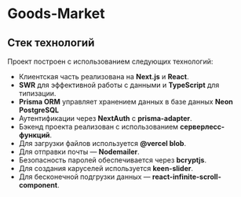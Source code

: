 # Goods-Market
## Стек технологий

Проект построен с использованием следующих технологий:

- Клиентская часть реализована на **Next.js** и **React**.
- **SWR** для эффективной работы с данными и **TypeScript** для типизации.
- **Prisma ORM** управляет хранением данных в базе данных **Neon PostgreSQL**
- Аутентификации через **NextAuth** с **prisma-adapter**.
- Бэкенд проекта реализован с использованием **серверлесс-функций**.
- Для загрузки файлов используется **@vercel blob**.
- Для отправки почты — **Nodemailer**.
- Безопасность паролей обеспечивается через **bcryptjs**.
- Для создания каруселей используется **keen-slider**.
- Для бесконечной подгрузки данных — **react-infinite-scroll-component**.


